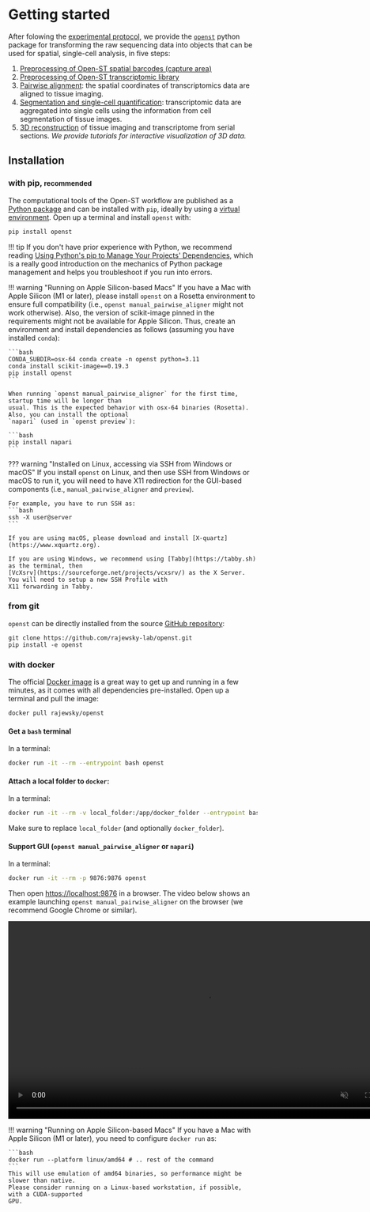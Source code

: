 # Getting started

After folowing the [experimental protocol](../experimental/getting_started.md), we provide the [`openst`](https://pypi.org/project/openst/)
python package for transforming the raw sequencing data into objects that can be used for spatial, single-cell
analysis, in five steps:

1. [Preprocessing of Open-ST spatial barcodes (capture area)](preprocessing_capture_area.md)
2. [Preprocessing of Open-ST transcriptomic library](preprocessing_openst_library.md)
3. [Pairwise alignment](pairwise_alignment.md): the spatial coordinates of transcriptomics data are aligned
    to tissue imaging.
4. [Segmentation and single-cell quantification](generate_expression_matrix.md): transcriptomic data
    are aggregated into single cells using the information from cell segmentation of tissue images.
5. [3D reconstruction](threed_reconstruction.md) of tissue imaging and transcriptome from serial sections.
   *We provide tutorials for interactive visualization of 3D data.*

## Installation

### with pip, <small>recommended</small>

The computational tools of the Open-ST workflow are published as a [Python package]
and can be installed with `pip`, ideally by using a [virtual environment].
Open up a terminal and install `openst` with:

``` sh
pip install openst
```

!!! tip
    If you don't have prior experience with Python, we recommend reading
    [Using Python's pip to Manage Your Projects' Dependencies], which is a really
    good introduction on the mechanics of Python package management and helps you
    troubleshoot if you run into errors.

  [Python package]: https://pypi.org/project/openst/
  [virtual environment]: https://realpython.com/what-is-pip/#using-pip-in-a-python-virtual-environment
  [Markdown]: https://python-markdown.github.io/
  [Pygments]: https://pygments.org/
  [Python Markdown Extensions]: https://facelessuser.github.io/pymdown-extensions/
  [Using Python's pip to Manage Your Projects' Dependencies]: https://realpython.com/what-is-pip/

!!! warning "Running on Apple Silicon-based Macs"
    If you have a Mac with Apple Silicon (M1 or later), please install `openst` on a Rosetta environment 
    to ensure full compatibility (i.e., `openst manual_pairwise_aligner` might not work otherwise). 
    Also, the version of scikit-image pinned in the requirements might not be available for Apple Silicon. 
    Thus, create an environment and install dependencies as follows (assuming you have installed `conda`):

    ```bash
    CONDA_SUBDIR=osx-64 conda create -n openst python=3.11
    conda install scikit-image==0.19.3
    pip install openst
    ```
    
    When running `openst manual_pairwise_aligner` for the first time, startup time will be longer than
    usual. This is the expected behavior with osx-64 binaries (Rosetta). Also, you can install the optional
    `napari` (used in `openst preview`):

    ```bash
    pip install napari
    ```

??? warning "Installed on Linux, accessing via SSH from Windows or macOS"
    If you install `openst` on Linux, and then use SSH from Windows or macOS to run it, you will need to have
    X11 redirection for the GUI-based components (i.e., `manual_pairwise_aligner` and `preview`).

    For example, you have to run SSH as:
    ```bash
    ssh -X user@server
    ```

    If you are using macOS, please download and install [X-quartz](https://www.xquartz.org).

    If you are using Windows, we recommend using [Tabby](https://tabby.sh) as the terminal, then 
    [VcXsrv](https://sourceforge.net/projects/vcxsrv/) as the X Server. You will need to setup a new SSH Profile with 
    X11 forwarding in Tabby.

### from git

`openst` can be directly installed from the source [GitHub repository]:
```
git clone https://github.com/rajewsky-lab/openst.git
pip install -e openst
```

  [GitHub repository]: https://github.com/rajewsky-lab/openst

### with docker

The official [Docker image] is a great way to get up and running in a few
minutes, as it comes with all dependencies pre-installed. Open up a terminal
and pull the image:

``` sh
docker pull rajewsky/openst
```

#### Get a `bash` terminal
In a terminal:
```sh
docker run -it --rm --entrypoint bash openst
```

#### Attach a local folder to `docker`:
In a terminal:
```bash
docker run -it --rm -v local_folder:/app/docker_folder --entrypoint bash openst
```

Make sure to replace `local_folder` (and optionally `docker_folder`).


#### Support GUI (`openst manual_pairwise_aligner` or `napari`)
In a terminal:
```bash
docker run -it --rm -p 9876:9876 openst
```

Then open [https://localhost:9876](https://localhost:9876) in a browser.
The video below shows an example launching `openst manual_pairwise_aligner` on
the browser (we recommend Google Chrome or similar).

<video loop autoplay muted playsinline width="800">
<source src='../../static/video/openst_docker_gui.webm' type="video/webm">
</video>

!!! warning "Running on Apple Silicon-based Macs"
    If you have a Mac with Apple Silicon (M1 or later), you need to configure `docker run` as:

    ```bash
    docker run --platform linux/amd64 # .. rest of the command
    ```
    This will use emulation of amd64 binaries, so performance might be slower than native.
    Please consider running on a Linux-based workstation, if possible, with a CUDA-supported
    GPU.

[Docker image]: https://hub.docker.com/r/rajewsky/openst/